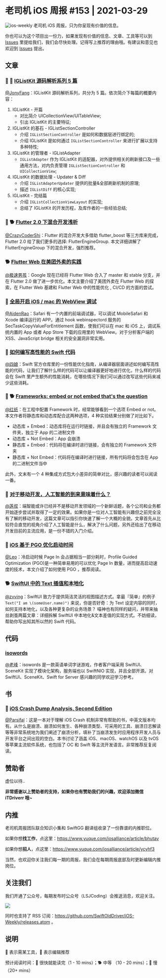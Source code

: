 # 老司机 iOS 周报 #153 | 2021-03-29

![ios-weekly](https://github.com/SwiftOldDriver/iOS-Weekly/blob/master/assets/ios-weekly.png?raw=true)
老司机 iOS 周报，只为你呈现有价值的信息。

你也可以为这个项目出一份力，如果发现有价值的信息、文章、工具等可以到 [Issues](https://github.com/SwiftOldDriver/iOS-Weekly/issues) 里提给我们，我们会尽快处理。记得写上推荐的理由哦。有建议和意见也欢迎到 [Issues](https://github.com/SwiftOldDriver/iOS-Weekly/issues) 提出。

## 文章

### 🌟 🐢 [IGListKit 源码解析系列 5 篇](https://dirtmelon.github.io/posts/iglistkit-first/)

[@JonyFang](https://github.com/JonyFang)：IGListKit 源码解析系列，共分为 5 篇。依次简介下每篇的概要内容：

1. IGListKit - 开篇
	- 对比简介 UICollectionView/UITableView;
	- 引出 IGListKit 的主要特征;
2. IGListKit 的基石 - IGListSectionController
	- 介绍 `IGListSectionController` 是如何和数据层进行绑定的;
	- 介绍 IGListKit 是如何通过 `IGListSectionController` 来进行扩展以支持多种特性;
3. IGListKit 的管理者 - IGListAdapter
	- `IGListAdapter` 作为 IGListKit 的适配器，对外提供相关的刷新接口及一些通用方法，对内负责管理 `IGListSectionController` 和 `UICollectionView`;
4. IGListKit 的数据处理 - Updater & Diff
	- 介绍 `IGListAdapterUpdater` 提供的批量&全部刷新机制的原理;
	- 描述 `IGListDiff` 的核心实现;
5. IGListKit - 完结篇
	- 介绍 `IGListCollectionViewLayout` 的实现;
	- 总结了 IGListKit 的开发历程，及库作者的一些经验总结;

### 🌟 🐕 [Flutter 2.0 下混合开发浅析](https://mp.weixin.qq.com/s/hDjbMSPNz_D5JeEBMEJZCA)

[@CrazyCoderShi](https://github.com/CrazyCoderShi)：Flutter 的混合开发大多借助 flutter_boost 等三方库来完成， Flutter 2.0 给了我们更多的选择: FlutterEngineGroup. 本文详细讲解了 FlutterEngineGroup 下的混合开发，强烈推荐。

### 🐕 [Flutter Web 在美团外卖的实践](https://mp.weixin.qq.com/s/GjFC5_85pIk9EbKPJXZsXg)

[@极速男孩](https://github.com/ztlyyznf001)：Google 现在已经将 Flutter Web 合入了 master 和 stable 分支，并在 Flutter 2.0 做了进一步优化。本文主要介绍了美团外卖在 Flutter Web 的探索，在 Flutter Web 基建和 Flutter Web 中的性能优化 , CI/CD 的方面的尝试。

### 🐎 [全局开启 iOS / mac 的 WebView 调试](https://mp.weixin.qq.com/s/bNKxQaVrPaXsZ5BPbsXy7w)

[@AidenRao](https://weibo.com/AidenRao)：Safari 有一个内置的前端调试器，可以调试 MobileSafari 和 Xcode 编译运行的 APP。通过 hook webinspectord 服务的 SecTaskCopyValueForEntitlement 函数，使我们可以在 mac 和 iOS 上，调试系统内置的 App 或者 App Store 下载的应用里的 WebView。对于分析客户端的 XSS、JavaScript bridge 相关的安全漏洞非常实用。

### 🐢 [如何编写高性能的 Swift 代码](https://github.com/apple/swift/blob/main/docs/OptimizationTips.rst)

[@四娘](https://kemchenj.github.io)：Swift 官方仓库里的一份性能优化指南，从编译器层面讲述如何编写高性能的代码，让我们了解什么样的代码可以让编译器更好地进行优化，什么样的代码会在 Swift 里产生额外的性能消耗，在哪些情况下我们可以通过改写这些代码来减少这些消耗。

### 🚧 🐕 [Frameworks: embed or not embed that's the question](https://holyswift.app/frameworks-embed-or-not-embed-thats-the-question)

[@红纸](https://github.com/nianran)：在工程中配置 Framework 时，经常能够看到一个选项 Embed or not。本文作者将静态库和动态库配合这两种选项，4 种实验结果分别做了对比如下。

- 动态库 + Embed：动态库将在运行时链接，并且会有独立的 Framework 文件夹，独立于 App 的二进制文件
- 动态库 + Not Embed：App 会崩溃
- 静态库 + Embed：代码将在编译时进行链接，会有独立的 Framework 文件夹
- 静态库 + Not Embed：代码将在编译时进行链接，所有代码将会包含在 App 的二进制文件当中

此外，文末有一个 4 种集成方式包大小差异的简单对比，感兴趣的读者可以阅读一番。

### 🐎 [对于移动开发，人工智能的到来意味着什么？](https://mp.weixin.qq.com/s/Nt16lD-0KCpeC5ZEwxziQw)

[@莲叔](https://github.com/aaaron7)：端智能或许已经并不是移动开发领域的一个新鲜话题，各个公司和业务都开始逐步尝试并取得了一定的效果。如果你是一位对人工智能有兴趣但之前完全没有了解的移动开发，这篇文章可以指引你快速了解一个大概的全貌。文章首先从比较符合直觉的视角介绍了人工智能是什么，解决了什么问题，另外还给出了在移动开发目前的主流应用，是一份不错的入门介绍。

### 🐎 [iOS 基于 PGO 优化启动时间](https://juejin.cn/post/6942365945990447111)

[@Leo](https://github.com/leomobiledeveloper)：冷启动时候 Page In 会占据相当一部分耗时，Profile Guided Optimization (PGO)是一种简单易用的可以优化 Page In 数量，进而提高启动速度的技术，本文介绍了如何使用 PGO ，推荐阅读。

### 🐕 [SwiftUI 中的 Text 插值和本地化](https://onevcat.com/2021/03/swiftui-text-1/)
[@zvving](https://github.com/zvving)：SwiftUI 致力于提供简洁灵活的视图描述方式。拿最『简单』的例子`Text("I am \(someUser.name)")` 来说，你是否好奇：为 Text 设定内容的同时，如何支持本地化，以及各种更复杂的业务场景？
喵神也有同样的疑问，并带来抽丝剥茧两篇文章：详细拆解 SwiftUI 中本地化&文本差值的实现方式。不妨细读，帮助你写出知其所以然的 Swift 代码。

## 代码

### [isowords](https://github.com/pointfreeco/isowords)

[@老峰](https://github.com/gesantung)：isowords 是一款英语单词字谜游戏，作者客户端采用 SwiftUI、SceneKit 实现了模块化架构，服务端也以 SwiftNIO 实现，并且全部开源。对 SwiftUI、SceneKit、Swift for Server 感兴趣的同学欢迎学习参考。

## 书

### 🌟 [iOS Crash Dump Analysis, Second Edition](https://github.com/faisalmemon/ios-crash-dump-analysis-book)

[@Parsifal](https://github.com/ParsifalC)：这是一本对于理解 iOS Crash 机制非常有帮助的书，中英文版本均有。从什么是崩溃、崩溃如何发生、各种崩溃类型、可采用的工具、崩溃日志解读等等非常系统地为我们阐述了崩溃分析，填补了当崩溃发生时应用程序开发人员与开发平台之间出现的空白。本书讨论了涵盖 iOS、macOS、watchOS 以及 tvOS 等苹果主流软件系统，也包括了 OC 和 Swift 等主流开发语言。非常推荐反复阅读。

## 赞助者

虚位以待..

**非常感谢以上赞助者的支持，如果你也有赞助我们的兴趣，欢迎添加微信 iTDriverr 哦~**

## 内推

老司机周报团队联合知识小集和 SwiftGG 翻译组收录了一份靠谱的内推职位。

如果你想**找工作**，点这里：https://www.yuque.com/iosalliance/article/bhutav

如果你想**招人**，点这里：https://www.yuque.com/iosalliance/article/ycyhf3

当然，也欢迎你关注我们每一期的周报，我们会在每期周报底部及时更新编辑内推岗位。

## 关注我们

我们开通了公众号，每期发布时公众号（LSJCoding）会推送消息，欢迎关注。

![](https://github.com/SwiftOldDriver/iOS-Weekly/blob/master/assets/qrcode_for_wechat.jpg?raw=true)

同时也支持了 RSS 订阅：https://github.com/SwiftOldDriver/iOS-Weekly/releases.atom 。

## 说明

🚧 表示需某工具，🌟 表示编辑推荐

预计阅读时间：🐎 很快就能读完（1 - 10 mins）；🐕 中等 （10 - 20 mins）；🐢 慢（20+ mins）
